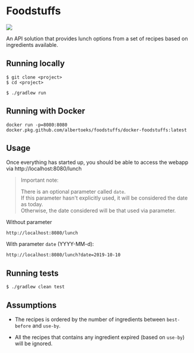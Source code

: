 # Foodstuffs

![](https://github.com/albertoeks/foodstuffs/workflows/Build/badge.svg)

An API solution that provides lunch options from a set of recipes based on ingredients available.



## Running locally

```
$ git clone <project> 
$ cd <project> 

$ ./gradlew run
```

## Running with Docker

```
docker run -p=8080:8080 docker.pkg.github.com/albertoeks/foodstuffs/docker-foodstuffs:latest
```

## Usage

Once everything has started up, you should be able to access the webapp via http://localhost:8080/lunch

> Important note: <br>
> 
> There is an optional parameter called `date`. <br>
> If this parameter hasn't explicitly used, it will be considered the date as today. <br>
> Otherwise, the date considered will be that used via parameter.

Without parameter

``` 
http://localhost:8080/lunch
```

With parameter `date` (YYYY-MM-d):

```
http://localhost:8080/lunch?date=2019-10-10 
```

## Running tests

```
$ ./gradlew clean test
```

## Assumptions

- The recipes is ordered by the number of ingredients between `best-before` and `use-by`.

- All the recipes that contains any ingredient expired (based on `use-by`) will be ignored.  

